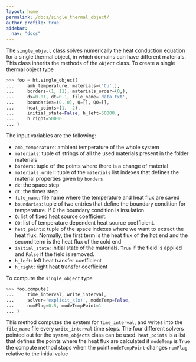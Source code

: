 ```yaml
---
layout: home
permalink: /docs/single_thermal_object/
author_profile: true
sidebar:
  nav: "docs"
---
```


The `single_object` class solves numerically the heat conduction equation for a single thermal object, in which domains can have different materials. This class inherits the methods of the `object` class. To create a single thermal object type

```python
>>> foo = ht.single_object(
...     amb_temperature, materials=('Cu',),
...		borders=(1, 11), materials_order=(0,),
...		dx=0.01, dt=0.1, file_name='data.txt',
...		boundaries=(0, 0), Q=[], Q0=[],
...		heat_points=(1, -2),
...		initial_state=False, h_left=50000.,
...		h_right=50000.
...	)
```

The input variables are the following:

* `amb_temperature`: ambient temperature of the whole system
* `materials`: tuple of strings of all the used materials present in the folder materials
* `borders`: tuple of the points where there is a change of material
* `materials_order`: tuple of the `materials` list indexes that defines the material properties given by `borders`
* `dx`: the space step
* `dt`: the times step
* `file_name`: file name where the temperature and heat flux are saved
* `boundaries`: tuple of two entries that define the boundary condition for temperature. If 0 the boundary condition is insulation
* `Q`: list of fixed heat source coefficient.
* `Q0`: list of temperature dependent heat source coefficient.
* `heat_points`: tuple of the space indexes where we want to extract the heat flux. Normally, the first term is the heat flux of the hot end and the second term is the heat flux of the cold end
* `initial_state`: initial state of the materials. `True` if the field is applied and `False` if the field is removed.
* `h_left`: left heat transfer coefficient
* `h_right`: right heat transfer coefficient

To compute the `single_object` type

```python
>>> foo.compute(
...     time_interval, write_interval,
...		solver='explicit_k(x)', modeTemp=False,
...		numFlag=0.5, modeTempPoint=1
...	)
```

This method computes the system for `time_interval`, and writes into the `file_name` file every `write_interval` time steps. The four different solvers pointed out for the `system_objects` class can be used. `heat_points` is a list that defines the points where the heat flux are calculated if `modeTemp` is `True` the compute method stops when the point `modeTempPoint` changes `numFlag` relative to the initial value

